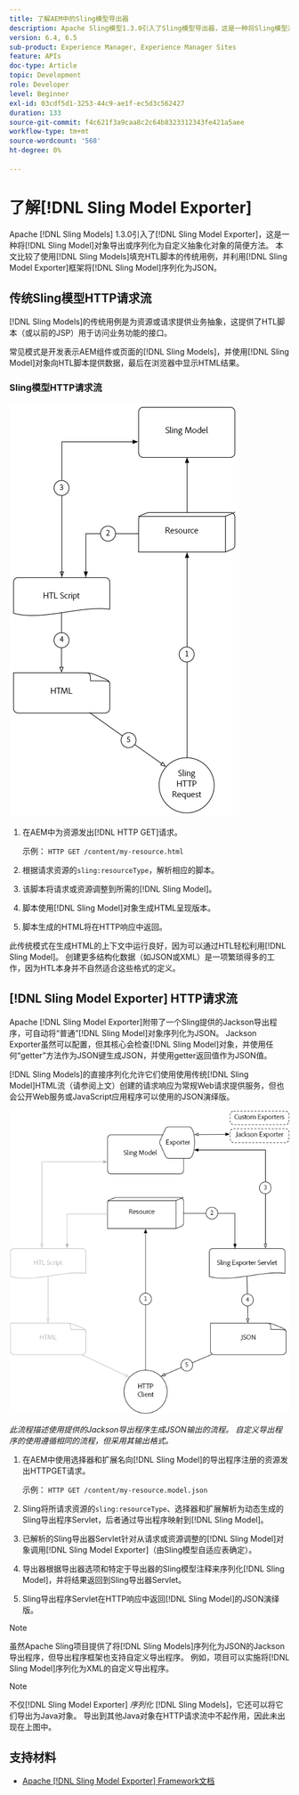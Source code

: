 ```yaml
---
title: 了解AEM中的Sling模型导出器
description: Apache Sling模型1.3.0引入了Sling模型导出器，这是一种将Sling模型对象导出或序列化为自定义抽象对象的简单方法。 本文比较了使用Sling模型填充HTL脚本的传统用例，并利用Sling模型导出器框架将Sling模型序列化为JSON。
version: 6.4, 6.5
sub-product: Experience Manager, Experience Manager Sites
feature: APIs
doc-type: Article
topic: Development
role: Developer
level: Beginner
exl-id: 03cdf5d1-3253-44c9-ae1f-ec5d3c562427
duration: 133
source-git-commit: f4c621f3a9caa8c2c64b8323312343fe421a5aee
workflow-type: tm+mt
source-wordcount: '568'
ht-degree: 0%

---
```


# 了解[!DNL Sling Model Exporter]

Apache [!DNL Sling Models] 1.3.0引入了[!DNL Sling Model Exporter]，这是一种将[!DNL Sling Model]对象导出或序列化为自定义抽象化对象的简便方法。 本文比较了使用[!DNL Sling Models]填充HTL脚本的传统用例，并利用[!DNL Sling Model Exporter]框架将[!DNL Sling Model]序列化为JSON。

## 传统Sling模型HTTP请求流

[!DNL Sling Models]的传统用例是为资源或请求提供业务抽象，这提供了HTL脚本（或以前的JSP）用于访问业务功能的接口。

常见模式是开发表示AEM组件或页面的[!DNL Sling Models]，并使用[!DNL Sling Model]对象向HTL脚本提供数据，最后在浏览器中显示HTML结果。

### Sling模型HTTP请求流

![Sling模型请求流](./assets/understand-sling-model-exporter/sling-model-request-flow.png)

1. 在AEM中为资源发出[!DNL HTTP GET]请求。

   示例： `HTTP GET /content/my-resource.html`

1. 根据请求资源的`sling:resourceType`，解析相应的脚本。

1. 该脚本将请求或资源调整到所需的[!DNL Sling Model]。

1. 脚本使用[!DNL Sling Model]对象生成HTML呈现版本。

1. 脚本生成的HTML将在HTTP响应中返回。

此传统模式在生成HTML的上下文中运行良好，因为可以通过HTL轻松利用[!DNL Sling Model]。 创建更多结构化数据（如JSON或XML）是一项繁琐得多的工作，因为HTL本身并不自然适合这些格式的定义。

## [!DNL Sling Model Exporter] HTTP请求流

Apache [!DNL Sling Model Exporter]附带了一个Sling提供的Jackson导出程序，可自动将“普通”[!DNL Sling Model]对象序列化为JSON。 Jackson Exporter虽然可以配置，但其核心会检查[!DNL Sling Model]对象，并使用任何“getter”方法作为JSON键生成JSON，并使用getter返回值作为JSON值。

[!DNL Sling Models]的直接序列化允许它们使用使用传统[!DNL Sling Model]HTML流（请参阅上文）创建的请求响应为常规Web请求提供服务，但也会公开Web服务或JavaScript应用程序可以使用的JSON演绎版。

![Sling模型导出程序HTTP请求流](./assets/understand-sling-model-exporter/sling-model-exporter-request-flow.png)

*此流程描述使用提供的Jackson导出程序生成JSON输出的流程。 自定义导出程序的使用遵循相同的流程，但采用其输出格式。*

1. 在AEM中使用选择器和扩展名向[!DNL Sling Model]的导出程序注册的资源发出HTTPGET请求。

   示例： `HTTP GET /content/my-resource.model.json`

1. Sling将所请求资源的`sling:resourceType`、选择器和扩展解析为动态生成的Sling导出程序Servlet，后者通过导出程序映射到[!DNL Sling Model]。
1. 已解析的Sling导出器Servlet针对从请求或资源调整的[!DNL Sling Model]对象调用[!DNL Sling Model Exporter]（由Sling模型自适应表确定）。
1. 导出器根据导出器选项和特定于导出器的Sling模型注释来序列化[!DNL Sling Model]，并将结果返回到Sling导出器Servlet。
1. Sling导出程序Servlet在HTTP响应中返回[!DNL Sling Model]的JSON演绎版。

>[!NOTE]
>
>虽然Apache Sling项目提供了将[!DNL Sling Models]序列化为JSON的Jackson导出程序，但导出程序框架也支持自定义导出程序。 例如，项目可以实施将[!DNL Sling Model]序列化为XML的自定义导出程序。

>[!NOTE]
>
>不仅[!DNL Sling Model Exporter] *序列化* [!DNL Sling Models]，它还可以将它们导出为Java对象。 导出到其他Java对象在HTTP请求流中不起作用，因此未出现在上图中。

## 支持材料

* [Apache [!DNL Sling Model Exporter] Framework文档](https://sling.apache.org/documentation/bundles/models.html#exporter-framework-since-130)
